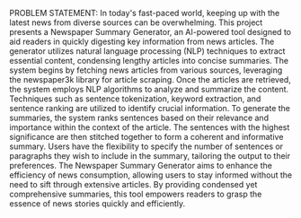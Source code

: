 PROBLEM STATEMENT:
In today's fast-paced world, keeping up with the latest news from diverse sources can be 
overwhelming. This project presents a Newspaper Summary Generator, an AI-powered tool 
designed to aid readers in quickly digesting key information from news articles. The generator 
utilizes natural language processing (NLP) techniques to extract essential content, condensing 
lengthy articles into concise summaries.
The system begins by fetching news articles from various sources, leveraging the newspaper3k 
library for article scraping. Once the articles are retrieved, the system employs NLP algorithms 
to analyze and summarize the content. Techniques such as sentence tokenization, keyword 
extraction, and sentence ranking are utilized to identify crucial information.
To generate the summaries, the system ranks sentences based on their relevance and 
importance within the context of the article. The sentences with the highest significance are 
then stitched together to form a coherent and informative summary. Users have the flexibility 
to specify the number of sentences or paragraphs they wish to include in the summary, 
tailoring the output to their preferences.
The Newspaper Summary Generator aims to enhance the efficiency of news consumption, 
allowing users to stay informed without the need to sift through extensive articles. By 
providing condensed yet comprehensive summaries, this tool empowers readers to grasp the 
essence of news stories quickly and efficiently.
